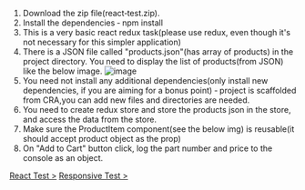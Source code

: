 

1. Download the zip file(react‑test.zip).
2. Install the dependencies ‑  npm install
3. This is a very basic react redux task(please use redux, even though it's not
necessary for this simpler application)
4. There is a JSON file called "products.json"(has array of products) in the
project directory. You need to display the list of products(from JSON) like the
below image.
![image]()
5. You need not install any additional dependencies(only install new dependencies,
if you are aiming for a bonus point) ‑ project is scaffolded from CRA,you can
add new files and directories are needed.
6. You need to create redux store and store the products json in the store, and
access the data from the store.
7. Make sure the ProductItem component(see the below img) is reusable(it should
accept product object as the prop)
8. On "Add to Cart" button click, log the part number and price to the console as
an object.


[React Test >](https://aap-react-test-03052020.herokuapp.com/)
[Responsive Test >](https://fkarticuno.github.io/aap-responsive-test-03082020/) 
